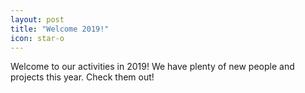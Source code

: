 ```yaml
---
layout: post
title: "Welcome 2019!"
icon: star-o
---
```


Welcome to our activities in 2019! We have plenty of new people and projects this year. Check them out!
